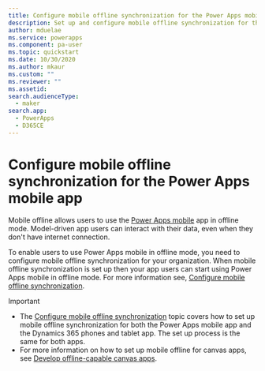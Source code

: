 ```yaml
---
title: Configure mobile offline synchronization for the Power Apps mobile app | Microsoft Docs
description: Set up and configure mobile offline synchronization for the Power Apps mobile app
author: mduelae
ms.service: powerapps
ms.component: pa-user
ms.topic: quickstart
ms.date: 10/30/2020
ms.author: mkaur
ms.custom: ""
ms.reviewer: ""
ms.assetid: 
search.audienceType: 
  - maker
search.app: 
  - PowerApps
  - D365CE
---
```


# Configure mobile offline synchronization for the Power Apps mobile app

Mobile offline allows users to use the [Power Apps mobile](https://powerapps.microsoft.com/downloads/) app in offline mode. Model-driven app users can interact with their data, even when they don't have internet connection. 

To enable users to use Power Apps mobile in offline mode, you need to configure mobile offline synchronization for your organization. When mobile offline synchronization is set up then your app users can start using Power Apps mobile in offline mode. For more information see,  [Configure mobile offline synchronization](https://docs.microsoft.com/dynamics365/mobile-app/preview-setup-mobile-offline).

> [!IMPORTANT]
> - The [Configure mobile offline synchronization](https://docs.microsoft.com/dynamics365/mobile-app/preview-setup-mobile-offline) topic covers how to set up mobile offline synchronization for both the Power Apps mobile app and the Dynamics 365 phones and tablet app. The set up process is the same for both apps. 
> - For more information on how to set up mobile offline for canvas apps, see [Develop offline-capable canvas apps](https://docs.microsoft.com/powerapps/maker/canvas-apps/offline-apps).
